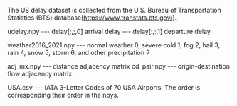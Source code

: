 
The US delay dataset is collected from the U.S. Bureau of Transportation Statistics (BTS) database[https://www.transtats.bts.gov/].

udelay.npy --- delay[:,;,0] arrival delay --- delay[:,:,1] departure delay

weather2016_2021.npy --- normal weather 0, severe cold 1, fog 2, hail 3, rain 4, snow 5, storm 6, and other precipitation 7

adj_mx.npy --- distance adjacency matrix od_pair.npy --- origin-destination flow adjacency matrix

USA.csv --- IATA 3-Letter Codes of 70 USA Airports. The order is corresponding their order in the npys.